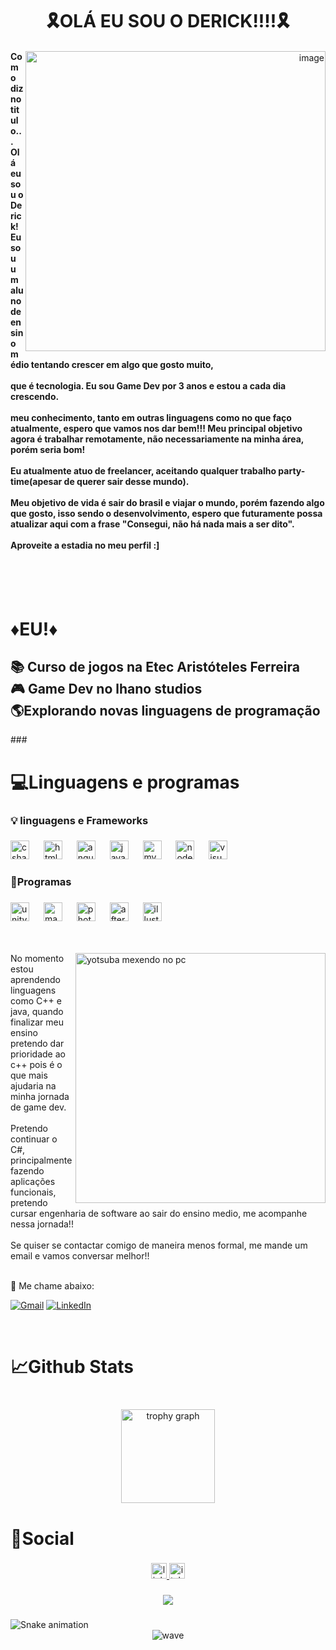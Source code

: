 
<h1 align="center">🎗OLÁ EU SOU O DERICK!!!!🎗</h1>
<div align="right">
  <img scr="<img width="250" height="480" alt="image" src="https://i.pinimg.com/originals/b1/c7/df/b1c7df75ef47ddb98065000461d40263.gif" alt="dreamcore" min-width="480px" max-width="400px" width="480px" align="right" />
  <h4 align="left">Como diz no titulo... Olá eu sou o Derick!<br> Eu sou um aluno de ensino médio tentando crescer em algo que gosto muito,<br></br>
  que é tecnologia. Eu sou Game Dev por 3 anos e estou a cada dia crescendo.<br></br>
  meu conhecimento, tanto em outras linguagens como no que faço atualmente, espero que vamos nos dar bem!!!
  Meu principal objetivo agora é trabalhar remotamente, não necessariamente na minha área, porém seria bom!<br></br>  
  Eu atualmente atuo de freelancer, aceitando qualquer trabalho party-time(apesar de querer sair desse mundo).<br></br>
  Meu objetivo de vida é sair do brasil e viajar o mundo, porém fazendo algo que gosto, isso sendo o desenvolvimento, espero que futuramente possa atualizar aqui com a frase "Consegui, não há nada mais a ser dito".<br></br>
  Aproveite a estadia no meu perfil :] <br></br>
  </h4>
</div>
<br><br/>
<h1 align="left">♦EU!♦</h1>

###

<h2 align="left">📚 Curso de jogos na Etec Aristóteles Ferreira<br>🎮 Game Dev no lhano studios<br>🌎Explorando novas linguagens de programação</h2>
###

<h1 align="left">💻Linguagens e programas</h1>

###

<h3 align="left">💡 linguagens e Frameworks</h3>

###

<div align="left">
  <img src="https://cdn.jsdelivr.net/gh/devicons/devicon/icons/csharp/csharp-original.svg" height="30" alt="csharp logo"  />
  <img width="15" />
  <img src="https://cdn.jsdelivr.net/gh/devicons/devicon/icons/html5/html5-original.svg" height="30" alt="html5 logo"  />
  <img width="15" />
  <img src="https://cdn.jsdelivr.net/gh/devicons/devicon/icons/angularjs/angularjs-original.svg" height="30" alt="angularjs logo"  />
  <img width="15" />
  <img src="https://cdn.jsdelivr.net/gh/devicons/devicon/icons/javascript/javascript-original.svg" height="30" alt="javascript logo"  />
  <img width="15" />
  <img src="https://cdn.jsdelivr.net/gh/devicons/devicon/icons/mysql/mysql-original.svg" height="30" alt="mysql logo"  />
  <img width="15" />
  <img src="https://cdn.jsdelivr.net/gh/devicons/devicon/icons/nodejs/nodejs-original.svg" height="30" alt="nodejs logo"  />
  <img width="15" />
  <img src="https://cdn.jsdelivr.net/gh/devicons/devicon/icons/visualstudio/visualstudio-plain.svg" height="30" alt="visualstudio logo"  />
</div>

###

<h3 align="left">🔨Programas</h3>

###

<div align="left">
  <img src="https://cdn.jsdelivr.net/gh/devicons/devicon/icons/unity/unity-original.svg" height="30" alt="unity logo"  />
  <img width="15" />
  <img src="https://cdn.jsdelivr.net/gh/devicons/devicon/icons/maya/maya-original.svg" height="30" alt="maya logo"  />
  <img width="15" />
  <img src="https://cdn.jsdelivr.net/gh/devicons/devicon/icons/photoshop/photoshop-plain.svg" height="30" alt="photoshop logo"  />
  <img width="15" />
  <img src="https://cdn.jsdelivr.net/gh/devicons/devicon/icons/aftereffects/aftereffects-original.svg" height="30" alt="aftereffects logo"  />
  <img width="15" />
  <img src="https://cdn.jsdelivr.net/gh/devicons/devicon/icons/illustrator/illustrator-plain.svg" height="30" alt="illustrator logo"  />
</div>
<br></br>

<p align="left"> 
  <div align="left"><img src="https://global.discourse-cdn.com/wanikanicommunity/original/4X/3/d/a/3da85fe11b34b0c2ebd12bb33ba89236496f63ed.jpeg" alt="yotsuba mexendo no pc" min-width="400px" max-width="400px" width="400px" align="right">
No momento estou aprendendo linguagens como C++ e java, quando finalizar meu ensino pretendo dar prioridade ao c++ pois é o que mais ajudaria na minha jornada de game dev.<br></br>
  Pretendo continuar o C#, principalmente fazendo aplicações funcionais, pretendo cursar engenharia de software ao sair do ensino medio, me acompanhe nessa jornada!!<br></br>
  Se quiser se contactar comigo de maneira menos formal, me mande um email e vamos conversar melhor!!<br></br>

  💌 Me chame abaixo: 
</p>

<p align="left">
  <a href="#" title="Gmail">
  <img src="https://img.shields.io/badge/-Gmail-FF0000?style=flat-square&labelColor=FF0000&logo=gmail&logoColor=white&link=derick.oliveira2@gmail.com" alt="Gmail"/></a>
  <a href="#" title="LinkedIn">
  <img src="https://img.shields.io/badge/-Linkedin-0e76a8?style=flat-square&logo=Linkedin&logoColor=white&link=https://www.linkedin.com/in/derickoliveiradeveloper/" alt="LinkedIn"/></a>
</p></div>

<br clear="both">

<h1 align="left">📈Github  Stats</h1>

###

<br clear="both">

<div align="center">
  <img src="https://github-profile-trophy.vercel.app?username=Fuuu&theme=dracula&column=-1&row=1&margin-w=8&margin-h=8&no-bg=false&no-frame=false&order=4" height="150" alt="trophy graph"  />
</div>

###

<h1 align="left">🎈Social</h1>

###

<div align="center">
  <a href="https://www.linkedin.com/in/derickoliveiradeveloper/" target="_blank">
    <img src="https://img.shields.io/static/v1?message=LinkedIn&logo=linkedin&label=&color=0077B5&logoColor=white&labelColor=&style=for-the-badge" height="25" alt="linkedin logo"  />
  </a>
  <a href="https://fuuzinho.itch.io/rivers-fable" target="_blank">
    <img src="https://img.shields.io/static/v1?message=itch.io&logo=itch&label=&color=000000&logoColor=white&labelColor=&style=for-the-badge" height="25" alt="itch logo"  />
  </a>
</div>

###

<div align="center">
  <img src="https://visitor-badge.laobi.icu/badge?page_id=Fuuu.Fuuu&"  />
</div>

###

<img src="https://raw.githubusercontent.com/Fuuu/Fuuu/output/snake.svg" alt="Snake animation" />
<div align="center">
  
<img src="https://capsule-render.vercel.app/api?type=waving&height=200&color=gradient&section=footer&descAlign=100&descAlignY=100" alt="wave"/>
</div>

###
